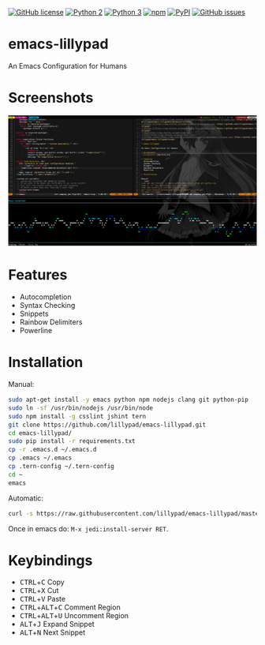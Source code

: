 [![GitHub license](https://img.shields.io/github/license/lillypad/emacs-lillypad.svg)](https://github.com/lillypad/emacs-lillypad/blob/master/LICENSE)
[![Python 2](https://img.shields.io/badge/Python-2-brightgreen.svg)](https://github.com/lillypad/emacs-lillypad/)
[![Python 3](https://img.shields.io/badge/Python-3-brightgreen.svg)](https://github.com/lillypad/emacs-lillypad/)
[![npm](https://img.shields.io/npm/v/npm.svg)]()
[![PyPI](https://img.shields.io/pypi/v/nine.svg)]()
[![GitHub issues](https://img.shields.io/github/issues/lillypad/emacs-lillypad.svg)](https://github.com/lillypad/emacs-lillypad/issues)

# emacs-lillypad

An Emacs Configuration for Humans

# Screenshots
![Screenshot](img/emacs-lillypad.png)

# Features
- Autocompletion
- Syntax Checking
- Snippets
- Rainbow Delimiters
- Powerline

# Installation

Manual:
```bash
sudo apt-get install -y emacs python npm nodejs clang git python-pip
sudo ln -sf /usr/bin/nodejs /usr/bin/node
sudo npm install -g csslint jshint tern
git clone https://github.com/lillypad/emacs-lillypad.git
cd emacs-lillypad/
sudo pip install -r requirements.txt
cp -r .emacs.d ~/.emacs.d
cp .emacs ~/.emacs
cp .tern-config ~/.tern-config
cd ~
emacs
```

Automatic:
```bash
curl -s https://raw.githubusercontent.com/lillypad/emacs-lillypad/master/setup.sh | bash
```

Once in emacs do: `M-x jedi:install-server RET`.

# Keybindings
- <kbd>CTRL</kbd>+<kbd>C</kbd> Copy
- <kbd>CTRL</kbd>+<kbd>X</kbd> Cut
- <kbd>CTRL</kbd>+<kbd>V</kbd> Paste
- <kbd>CTRL</kbd>+<kbd>ALT</kbd>+<kbd>C</kbd> Comment Region
- <kbd>CTRL</kbd>+<kbd>ALT</kbd>+<kbd>U</kbd> Uncomment Region
- <kbd>ALT</kbd>+<kbd>J</kbd> Expand Snippet
- <kbd>ALT</kbd>+<kbd>N</kbd> Next Snippet
